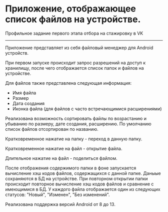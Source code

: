 # Приложение, отображающее список файлов на устройстве.
Профильное задание первого этапа отбора на стажировку в VK

***
Приложение представляет из себя файловый менеджер для Android устройств.

При первом запуске происходит запрос разрешений на доступ к хранилищу, после чего отображается список папок и файлов на устройстве.

Для файлов также представлена следующая информация:
* Имя файла
* Размер
* Дата создания
* Иконка файла (для файлов с часто встречающимися расширениями)

Реализована возможность сортировать файлы по возрастанию и убыванию по размеру, дате создания, расширению.
По умолчанию список файлов отсортирован по названию.

Кратковременное нажатие на папку - переход в данную папку.

Кратковременное нажатие на файл - открытие файла.

Длительное нажатие на файл - поделиться файлом.


После отображения содержимого папки в фоне запускается вычисление хэш кодов файлов, содержащихся с данной папке. Даныые сохраняются в БД на устройстве. 
При повторном открытии папки происходит повторное вычисление хэш кодов файлов и сравнение с имеющимися в БД. У каждого файла отображается один из следующих
статусов: "Новый", "Изменен", "Без изменений".

Реализована поддержка версий Android от 8 до 13.

